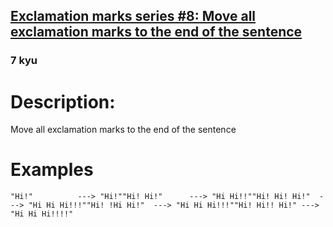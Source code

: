 <h2><a href=https://www.codewars.com/kata/57fafd0ed80daac48800019f/train/javascript target="_blank">Exclamation marks series #8: Move all exclamation marks to the end of the sentence</a></h2><h3>7 kyu</h3><h1 id="description">Description:</h1><p> Move all exclamation marks to the end of the sentence</p><h1 id="examples">Examples</h1><pre><code>"Hi!"          ---&gt; "Hi!""Hi! Hi!"      ---&gt; "Hi Hi!!""Hi! Hi! Hi!"  ---&gt; "Hi Hi Hi!!!""Hi! !Hi Hi!"  ---&gt; "Hi Hi Hi!!!""Hi! Hi!! Hi!" ---&gt; "Hi Hi Hi!!!!"</code></pre>